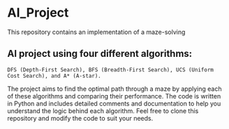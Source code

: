 # AI_Project
This repository contains an implementation of a maze-solving
## AI project using four different algorithms:
```
DFS (Depth-First Search), BFS (Breadth-First Search), UCS (Uniform Cost Search), and A* (A-star). 
```

The project aims to find the optimal path through a maze by applying each of these algorithms and comparing their performance. The code is written in Python and includes detailed comments and documentation to help you understand the logic behind each algorithm. Feel free to clone this repository and modify the code to suit your needs.
